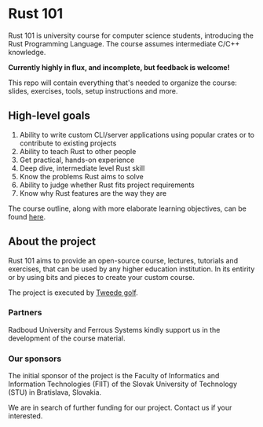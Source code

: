 # Rust 101 

Rust 101 is university course for computer science students, introducing the Rust Programming Language. The course assumes intermediate C/C++ knowledge.

**Currently highly in flux, and incomplete, but feedback is welcome!**

This repo will contain everything that's needed to organize the course: slides, exercises, tools, setup instructions and more.

## High-level goals

1. Ability to write custom CLI/server applications using popular crates or to contribute to existing projects
2. Ability to teach Rust to other people
3. Get practical, hands-on experience
4. Deep dive, intermediate level Rust skill
5. Know the problems Rust aims to solve
6. Ability to judge whether Rust fits project requirements
7. Know why Rust features are the way they are

The course outline, along with more elaborate learning objectives, can be found [here](./COURSE.md).

## About the project

Rust 101 aims to provide an open-source course, lectures, tutorials and exercises, that can be used by any higher education institution. In its entirity or by using bits and pieces to create your custom course.


The project is executed by [Tweede golf](https://tweedegolf.nl).

### Partners

Radboud University and Ferrous Systems kindly support us in the development of the course material.

### Our sponsors

The initial sponsor of the project is the Faculty of Informatics and Information Technologies (FIIT) of the Slovak University of Technology (STU) in Bratislava, Slovakia. 

We are in search of further funding for our project. Contact us if your interested.


